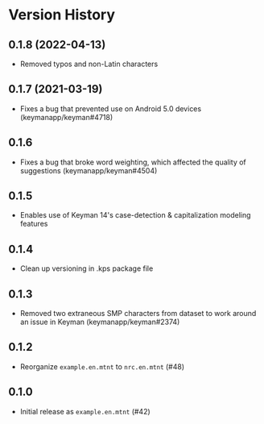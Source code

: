 # Version History

## 0.1.8 (2022-04-13)

* Removed typos and non-Latin characters

## 0.1.7 (2021-03-19)

* Fixes a bug that prevented use on Android 5.0 devices (keymanapp/keyman#4718)

## 0.1.6

* Fixes a bug that broke word weighting, which affected the quality of suggestions (keymanapp/keyman#4504)

## 0.1.5

* Enables use of Keyman 14's case-detection & capitalization modeling features

## 0.1.4

* Clean up versioning in .kps package file

## 0.1.3

* Removed two extraneous SMP characters from dataset to work around an issue in Keyman (keymanapp/keyman#2374)

## 0.1.2

* Reorganize `example.en.mtnt` to `nrc.en.mtnt` (#48)

## 0.1.0

* Initial release as `example.en.mtnt` (#42)
